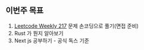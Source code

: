 ## 이번주 목표

1. [Leetcode Weekly 217](https://github.com/I-am-interested-in-Javascript/My-LeetCode-Weekly-Contest/tree/master/Week%208(week217)) 문제 손코딩으로 풀기(면접 준비)
2. Rust 가 뭔지 알아보기
3. Next js 공부하기 - 공식 독스 기준